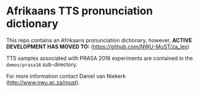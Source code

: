 Afrikaans TTS pronunciation dictionary
======================================

This repo contains an Afrikaans pronunciation dictionary, however, __ACTIVE DEVELOPMENT HAS MOVED TO:__ (https://github.com/NWU-MuST/za_lex)

TTS samples associated with PRASA 2016 experiments are contained in the `demos/prasa16` sub-directory.

For more information contact Daniel van Niekerk (http://www.nwu.ac.za/must).
